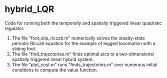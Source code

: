 # hybrid_LQR
Code for running both the temporally and spatially triggered linear quadratic regulator.

<ol>
  <li>The file "foot_slip_riccati.m" numerically solves the steady-state periodic Riccati equation for the example of legged locomotion with a sliding foot.</li>
  <li>The file "find_trajectories.m" finds optimal arcs to a two-dimensional spatially triggered linear hybrid system.</li>
  <li>The file "plot_cost.m" runs "finds_trajectories.m" over numerous initial conditions to compute the value function.</li>
</ol> 
